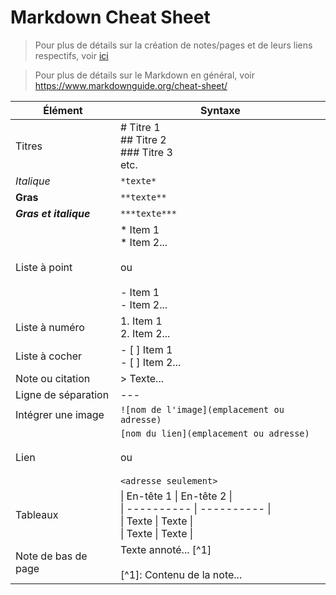 # Markdown Cheat Sheet

> Pour plus de détails sur la création de notes/pages et de leurs liens respectifs, voir [ici](création-notes.md)

> Pour plus de détails sur le Markdown en général, voir <https://www.markdownguide.org/cheat-sheet/>

| Élément | Syntaxe |
| ------- | ------- |
| Titres | # Titre 1 <br> ## Titre 2 <br> ### Titre 3 <br> etc. |
| *Italique* | `*texte*` |
| **Gras** | `**texte**` |
| ***Gras et italique*** | `***texte***` |
| Liste à point | * Item 1 <br> * Item 2... <br><br> ou <br><br> - Item 1 <br> - Item 2... |
| Liste à numéro | 1. Item 1 <br> 2. Item 2... <br> |
| Liste à cocher | - [ ] Item 1 <br> - [ ] Item 2...
| Note ou citation | > Texte... |
| Ligne de séparation | --- |
| Intégrer une image | `![nom de l'image](emplacement ou adresse)` |
| Lien | `[nom du lien](emplacement ou adresse)` <br><br> ou <br><br> `<adresse seulement>` |
| Tableaux | \| En-tête 1 \| En-tête 2 \| <br> \| ---------- \| ---------- \| <br> \| Texte \| Texte \| <br> \| Texte \| Texte \| |
| Note de bas de page | Texte annoté... [^1] <br><br> [^1]: Contenu de la note... |
